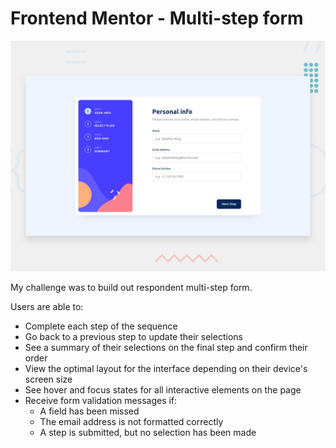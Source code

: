 # Frontend Mentor - Multi-step form

![Design preview for the Multi-step form coding challenge](./design/desktop-preview.jpg)

My challenge was to build out respondent multi-step form.

Users are able to:

- Complete each step of the sequence
- Go back to a previous step to update their selections
- See a summary of their selections on the final step and confirm their order
- View the optimal layout for the interface depending on their device's screen size
- See hover and focus states for all interactive elements on the page
- Receive form validation messages if:
  - A field has been missed
  - The email address is not formatted correctly
  - A step is submitted, but no selection has been made


